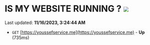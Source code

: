 # IS MY WEBSITE RUNNING ? [![](https://img.shields.io/static/v1?label=Sponsor&message=%E2%9D%A4&logo=GitHub&color=%23fe8e86)](https://github.com/sponsors/<username>)

Last updated: **11/16/2023, 3:24:44 AM**

- `GET` [https://youssefservice.me](https://youssefservice.me) - **Up** (735ms)
